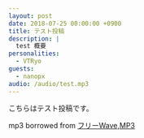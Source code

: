```yaml
---
layout: post
date: 2018-07-25 00:00:00 +0900
title: テスト投稿
description: |
  test 概要
personalities:
  - VTRyo
guests:
  - nanopx
audio: /audio/test.mp3
---
```


こちらはテスト投稿です。

<div>
  mp3 borrowed from <a href="http://www.ne.jp/asahi/music/myuu/wave/wave.htm">フリーWave,MP3</a>
</div>
